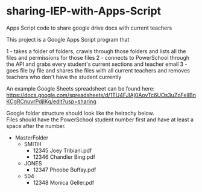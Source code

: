 # sharing-IEP-with-Apps-Script
Apps Script code to share google drive docs with current teachers


This project is a Google Apps Script program that 

1 - takes a folder of folders, crawls through those folders and lists all the files and permissions for those files
2 - connects to PowerSchool through the API and grabs every student's current sections and teacher email
3 - goes file by file and shares the files with all current teachers and removes teachers who don't have the student currently

An example Google Sheets spreadsheet can be found here:
https://docs.google.com/spreadsheets/d/1TU4FJlAj0AovTc6UOs3uZoFelIBnKCgRCnuvrPdjIKg/edit?usp=sharing

Google folder structure should look like the heirachy below.  
Files should have the PowerSchool student number first and have at least a space after the number.

- MasterFolder
  - SMITH
    - 12345 Joey Tribiani.pdf
    - 12346 Chandler Bing.pdf
  - JONES
    - 12347 Pheobe Buffay.pdf
  - 504
    - 12348 Monica Geller.pdf


